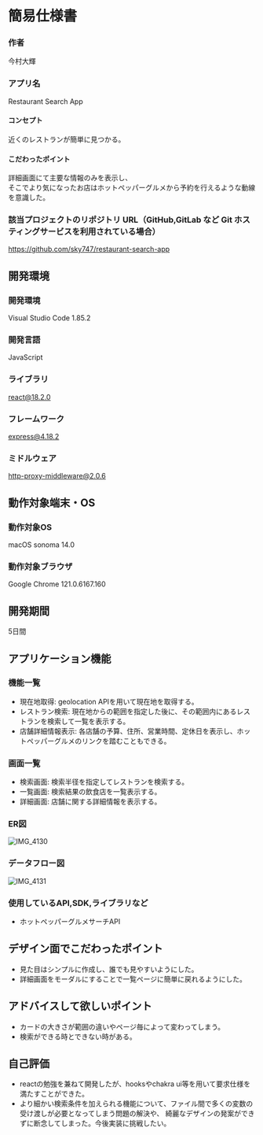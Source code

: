 # 簡易仕様書  

### 作者  
今村大輝  

### アプリ名  
Restaurant Search App  

#### コンセプト  
近くのレストランが簡単に見つかる。  

#### こだわったポイント  
詳細画面にて主要な情報のみを表示し、  
そこでより気になったお店はホットペッパーグルメから予約を行えるような動線を意識した。  

### 該当プロジェクトのリポジトリ URL（GitHub,GitLab など Git ホスティングサービスを利用されている場合）  
https://github.com/sky747/restaurant-search-app  


## 開発環境  
### 開発環境  
Visual Studio Code 1.85.2  

### 開発言語  
JavaScript  

### ライブラリ  
react@18.2.0  

### フレームワーク  
express@4.18.2  

### ミドルウェア  
http-proxy-middleware@2.0.6  


## 動作対象端末・OS  
### 動作対象OS  
macOS sonoma 14.0  

### 動作対象ブラウザ  
Google Chrome 121.0.6167.160  

## 開発期間  
5日間  


## アプリケーション機能  
### 機能一覧  
- 現在地取得: geolocation APIを用いて現在地を取得する。  
- レストラン検索: 現在地からの範囲を指定した後に、その範囲内にあるレストランを検索して一覧を表示する。  
- 店舗詳細情報表示: 各店舗の予算、住所、営業時間、定休日を表示し、ホットペッパーグルメのリンクを踏むこともできる。  

### 画面一覧  
- 検索画面: 検索半径を指定してレストランを検索する。  
- 一覧画面: 検索結果の飲食店を一覧表示する。  
- 詳細画面: 店舗に関する詳細情報を表示する。  

### ER図  
![IMG_4130](https://github.com/sky747/restaurant-search-app/assets/84313673/59dd9618-893b-42a4-aaf1-a2a391afea60)  

### データフロー図  
![IMG_4131](https://github.com/sky747/restaurant-search-app/assets/84313673/ad56c0b3-1caa-4a7a-8852-5609762a7c5c)  

### 使用しているAPI,SDK,ライブラリなど  
- ホットペッパーグルメサーチAPI  


## デザイン面でこだわったポイント  
- 見た目はシンプルに作成し、誰でも見やすいようにした。  
- 詳細画面をモーダルにすることで一覧ページに簡単に戻れるようにした。  


## アドバイスして欲しいポイント  
- カードの大きさが範囲の違いやページ毎によって変わってしまう。  
- 検索ができる時とできない時がある。  


## 自己評価  
- reactの勉強を兼ねて開発したが、hooksやchakra ui等を用いて要求仕様を満たすことができた。  
- より細かい検索条件を加えられる機能について、ファイル間で多くの変数の受け渡しが必要となってしまう問題の解決や、
  綺麗なデザインの発案ができずに断念してしまった。今後実装に挑戦したい。